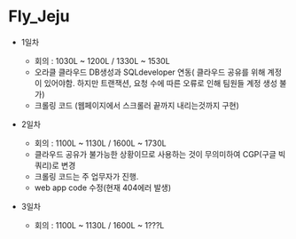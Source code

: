 # Fly_Jeju

* 1일차   
  * 회의 : 1030L ~ 1200L / 1330L ~ 1530L   
  * 오라클 클라우드 DB생성과 SQLdeveloper 연동( 클라우드 공유를 위해 계정이 있어야함. 하지만 트랜잭션, 요청 수에 따른 오류로 인해 팀원들 계정 생성 불가)   
  * 크롤링 코드 (웹페이지에서 스크롤러 끝까지 내리는것까지 구현)   

* 2일차   
  * 회의 : 1100L ~ 1130L / 1600L ~ 1730L   
  * 클라우드 공유가 불가능한 상황이므로 사용하는 것이 무의미하여 CGP(구글 빅쿼리)로 변경
  * 크롤링 코드는 주 업무자가 진행.
  * web app code 수정(현재 404에러 발생)

* 3일차
  * 회의 : 1100L ~ 1130L / 1600L ~ 1???L
